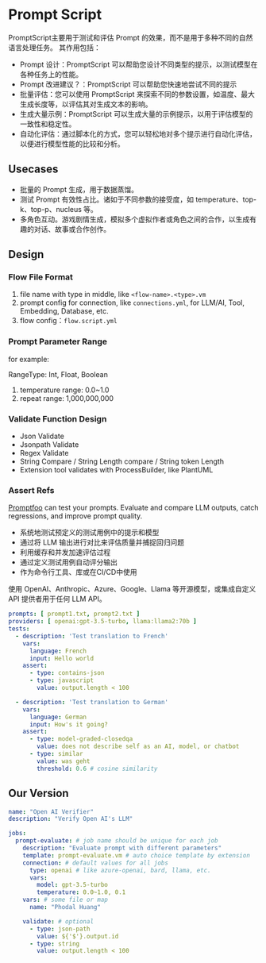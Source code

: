 # Prompt Script

PromptScript主要用于测试和评估 Prompt 的效果，而不是用于多种不同的自然语言处理任务。 其作用包括：

- Prompt 设计：PromptScript 可以帮助您设计不同类型的提示，以测试模型在各种任务上的性能。
- Prompt 改进建议？：PromptScript 可以帮助您快速地尝试不同的提示
- 批量评估：您可以使用 PromptScript 来探索不同的参数设置，如温度、最大生成长度等，以评估其对生成文本的影响。
- 生成大量示例：PromptScript 可以生成大量的示例提示，以用于评估模型的一致性和稳定性。
- 自动化评估：通过脚本化的方式，您可以轻松地对多个提示进行自动化评估，以便进行模型性能的比较和分析。

## Usecases

- 批量的 Prompt 生成，用于数据蒸馏。
- 测试 Prompt 有效性占比。诸如于不同参数的接受度，如 temperature、top-k、top-p、nucleus 等。
- 多角色互动。游戏剧情生成，模拟多个虚拟作者或角色之间的合作，以生成有趣的对话、故事或合作创作。

## Design

### Flow File Format

1. file name with type in middle, like `<flow-name>.<type>.vm`
2. prompt config for connection, like `connections.yml`, for LLM/AI, Tool, Embedding, Database, etc.
3. flow config：`flow.script.yml`

### Prompt Parameter Range

for example:

RangeType: Int, Float, Boolean

1. temperature range: 0.0~1.0
2. repeat range: 1,000,000,000

### Validate Function Design

- Json Validate
- Jsonpath Validate
- Regex Validate
- String Compare / String Length compare / String token Length
- Extension tool validates with ProcessBuilder, like PlantUML

### Assert Refs

[Promptfoo](https://github.com/promptfoo/promptfoo) can test your prompts. Evaluate and compare LLM outputs, catch
regressions, and improve prompt quality.

- 系统地测试预定义的测试用例中的提示和模型
- 通过将 LLM 输出进行对比来评估质量并捕捉回归问题
- 利用缓存和并发加速评估过程
- 通过定义测试用例自动评分输出
- 作为命令行工具、库或在CI/CD中使用

使用 OpenAI、Anthropic、Azure、Google、Llama 等开源模型，或集成自定义 API 提供者用于任何 LLM API。

```yaml
prompts: [ prompt1.txt, prompt2.txt ]
providers: [ openai:gpt-3.5-turbo, llama:llama2:70b ]
tests:
  - description: 'Test translation to French'
    vars:
      language: French
      input: Hello world
    assert:
      - type: contains-json
      - type: javascript
        value: output.length < 100

  - description: 'Test translation to German'
    vars:
      language: German
      input: How's it going?
    assert:
      - type: model-graded-closedqa
        value: does not describe self as an AI, model, or chatbot
      - type: similar
        value: was geht
        threshold: 0.6 # cosine similarity
```

## Our Version

```yaml
name: "Open AI Verifier"
description: "Verify Open AI's LLM"

jobs:
  prompt-evaluate: # job name should be unique for each job
    description: "Evaluate prompt with different parameters"
    template: prompt-evaluate.vm # auto choice template by extension
    connection: # default values for all jobs
      type: openai # like azure-openai, bard, llama, etc.
      vars:
        model: gpt-3.5-turbo
        temperature: 0.0~1.0, 0.1
    vars: # some file or map
      name: "Phodal Huang"

    validate: # optional
      - type: json-path
        value: ${'$'}.output.id
      - type: string
        value: output.length < 100
```
